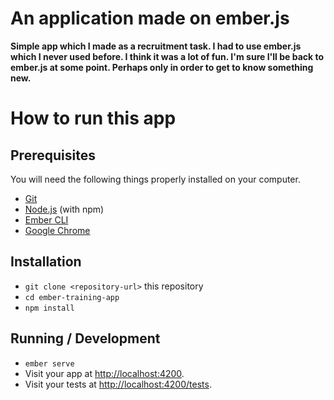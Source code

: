 # An application made on ember.js

**Simple app which I made as a recruitment task. I had to use ember.js which I never used before. I think it was a lot of fun. I'm sure I'll be back to ember.js at some point. Perhaps only in order to get to know something new.**

# How to run this app
## Prerequisites

You will need the following things properly installed on your computer.

* [Git](https://git-scm.com/)
* [Node.js](https://nodejs.org/) (with npm)
* [Ember CLI](https://ember-cli.com/)
* [Google Chrome](https://google.com/chrome/)

## Installation

* `git clone <repository-url>` this repository
* `cd ember-training-app`
* `npm install`

## Running / Development

* `ember serve`
* Visit your app at [http://localhost:4200](http://localhost:4200).
* Visit your tests at [http://localhost:4200/tests](http://localhost:4200/tests).
